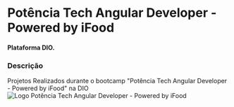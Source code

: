 # Potência Tech Angular Developer - Powered by iFood
#### Plataforma DIO.

### Descrição
Projetos Realizados durante o bootcamp "Potência Tech Angular Developer - Powered by iFood" na DIO
![Logo Potência Tech Angular Developer - Powered by iFood](https://hermes.dio.me/tracks/a123a707-54de-4a67-88ee-5c129beb14d7.png)
